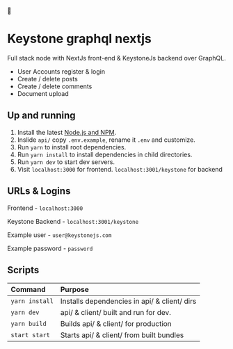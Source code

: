 🐄
# Keystone graphql nextjs
Full stack node with NextJs front-end & KeystoneJs backend over GraphQL.

- User Accounts register & login
- Create / delete posts
- Create / delete comments
- Document upload

## Up and running
1. Install the latest [Node.js and NPM](https://nodejs.org).
2. Inslide `api/` copy `.env.example`, rename it `.env` and customize.
3. Run `yarn` to install root dependencies.
4. Run `yarn install` to install dependencies in child directories.
5. Run `yarn dev` to start dev servers.
6. Visit `localhost:3000` for frontend. `localhost:3001/keystone` for backend

## URLs & Logins
Frontend - `localhost:3000`

Keystone Backend - `localhost:3001/keystone`

Example user - `user@keystonejs.com`

Example password - `password`


## Scripts

| Command               | Purpose                                         |
|:----------------------|:------------------------------------------------|
| `yarn install`        | Installs dependencies in api/ & client/ dirs    |
| `yarn dev`            | api/ & client/ built and run for dev.           |
| `yarn build`          | Builds api/ & client/ for production            |
| `start start`         | Starts api/ & client/ from built bundles        |
